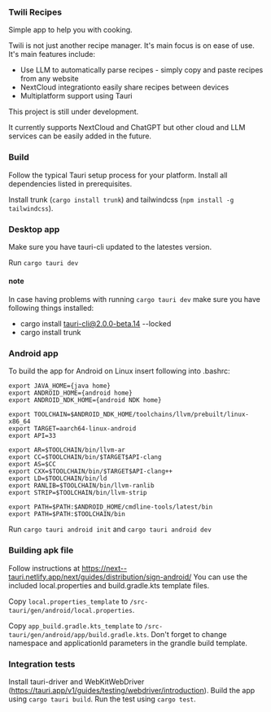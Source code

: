 ### Twili Recipes

Simple app to help you with cooking.

Twili is not just another recipe manager. It's main focus is on ease of use. It's main features include:

- Use LLM to automatically parse recipes - simply copy and paste recipes from any website
- NextCloud integrationto easily share recipes between devices
- Multiplatform support using Tauri




This project is still under development. 

It currently supports NextCloud and ChatGPT but other cloud and LLM services can be easily added in the future. 

### Build

Follow the typical Tauri setup process for your platform. Install all dependencies listed in prerequisites.

Install trunk (`cargo install trunk`) and tailwindcss (`npm install -g tailwindcss`).


### Desktop app


Make sure you have tauri-cli updated to the latestes version.

Run `cargo tauri dev`

#### note

In case having problems with running `cargo tauri dev`
make sure you have following things installed:
- cargo install tauri-cli@2.0.0-beta.14 --locked
- cargo install trunk

### Android app

To build the app for Android on Linux insert following into .bashrc:

```
export JAVA_HOME={java home}
export ANDROID_HOME={android home}
export ANDROID_NDK_HOME={android NDK home}

export TOOLCHAIN=$ANDROID_NDK_HOME/toolchains/llvm/prebuilt/linux-x86_64
export TARGET=aarch64-linux-android
export API=33

export AR=$TOOLCHAIN/bin/llvm-ar
export CC=$TOOLCHAIN/bin/$TARGET$API-clang
export AS=$CC
export CXX=$TOOLCHAIN/bin/$TARGET$API-clang++
export LD=$TOOLCHAIN/bin/ld
export RANLIB=$TOOLCHAIN/bin/llvm-ranlib
export STRIP=$TOOLCHAIN/bin/llvm-strip

export PATH=$PATH:$ANDROID_HOME/cmdline-tools/latest/bin
export PATH=$PATH:$TOOLCHAIN/bin
```


Run `cargo tauri android init` and `cargo tauri android dev`

### Building apk file

Follow instructions at https://next--tauri.netlify.app/next/guides/distribution/sign-android/
You can use the included local.properties and build.gradle.kts template files.

Copy `local.properties_template` to `/src-tauri/gen/android/local.properties`. 

Copy `app_build.gradle.kts_template` to `/src-tauri/gen/android/app/build.gradle.kts`.
Don't forget to change namespace and applicationId parameters in the grandle build template. 

### Integration tests

Install tauri-driver and WebKitWebDriver (https://tauri.app/v1/guides/testing/webdriver/introduction). Build the app using `cargo tauri build`. Run the test using `cargo test`. 

